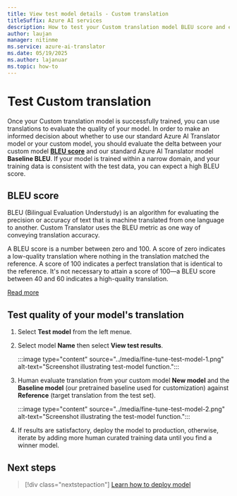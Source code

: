 ```yaml
---
title: View test model details - Custom translation
titleSuffix: Azure AI services
description: How to test your Custom translation model BLEU score and evaluate translations
author: laujan
manager: nitinme
ms.service: azure-ai-translator
ms.date: 05/19/2025
ms.author: lajanuar
ms.topic: how-to
---
```

# Test Custom translation

Once your Custom translation model is successfully trained, you can use translations to evaluate the quality of your model. In order to make an informed decision about whether to use our standard Azure AI Translator model or your custom model, you should evaluate the delta between your custom model [**BLEU score**](#bleu-score) and our standard Azure AI Translator model **Baseline BLEU**. If your model is trained within a narrow domain, and your training data is consistent with the test data, you can expect a high BLEU score.

## BLEU score

BLEU (Bilingual Evaluation Understudy) is an algorithm for evaluating the precision or accuracy of text that is machine translated from one language to another. Custom Translator uses the BLEU metric as one way of conveying translation accuracy.

A BLEU score is a number between zero and 100. A score of zero indicates a low-quality translation where nothing in the translation matched the reference. A score of 100 indicates a perfect translation that is identical to the reference. It's not necessary to attain a score of 100—a BLEU score between 40 and 60 indicates a high-quality translation.

[Read more](../concepts/bleu-score.md?WT.mc_id=aiml-43548-heboelma)

## Test quality of your model's translation

1. Select **Test model** from the left menue.

1. Select model **Name** then select **View test results**.

   :::image type="content" source="../media/fine-tune-test-model-1.png" alt-text="Screenshot illustrating test-model function.":::

1. Human evaluate translation from your custom model **New model** and the **Baseline model** (our pretrained baseline used for customization) against **Reference** (target translation from the test set).

   :::image type="content" source="../media/fine-tune-test-model-2.png" alt-text="Screenshot illustrating the test-model function.":::

1. If results are satisfactory, deploy the model to production, otherwise, iterate by adding more human curated training data until you find a winner model.

## Next steps

> [!div class="nextstepaction"]
> [Learn how to deploy model](deploy-model.md)